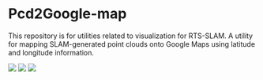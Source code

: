 # Pcd2Google-map
This repository is for utilities related to visualization for RTS-SLAM.
A utility for mapping SLAM-generated point clouds onto Google Maps using latitude and longitude information.

<image src="assets/pc.png"/> <image src="assets/traj.png"/> <image src="assets/traj.png"/>
